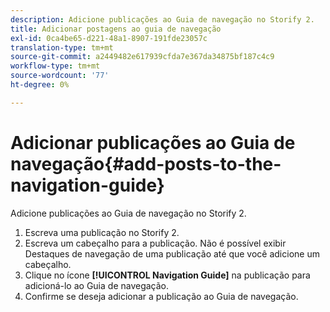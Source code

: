 ```yaml
---
description: Adicione publicações ao Guia de navegação no Storify 2.
title: Adicionar postagens ao guia de navegação
exl-id: 0ca4be65-d221-48a1-8907-191fde23057c
translation-type: tm+mt
source-git-commit: a2449482e617939cfda7e367da34875bf187c4c9
workflow-type: tm+mt
source-wordcount: '77'
ht-degree: 0%

---
```


# Adicionar publicações ao Guia de navegação{#add-posts-to-the-navigation-guide}

Adicione publicações ao Guia de navegação no Storify 2.

1. Escreva uma publicação no Storify 2.
1. Escreva um cabeçalho para a publicação. Não é possível exibir Destaques de navegação de uma publicação até que você adicione um cabeçalho.
1. Clique no ícone **[!UICONTROL Navigation Guide]** na publicação para adicioná-lo ao Guia de navegação.
1. Confirme se deseja adicionar a publicação ao Guia de navegação.
